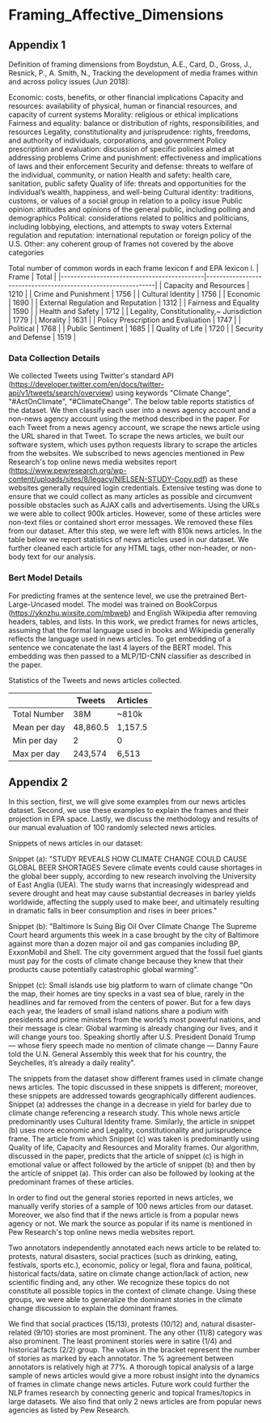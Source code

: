 # Framing_Affective_Dimensions

## Appendix 1

Definition of framing dimensions from Boydstun, A.E., Card, D., Gross, J., Resnick, P., A. Smith, N.,
Tracking the development of media frames within and across policy issues (Jun 2018):

Economic: costs, benefits, or other financial implications
Capacity and resources: availability of physical, human
or financial resources, and capacity of current systems
Morality: religious or ethical implications
Fairness and equality: balance or distribution of rights,
responsibilities, and resources
Legality, constitutionality and jurisprudence: rights,
freedoms, and authority of individuals, corporations, and
government
Policy prescription and evaluation: discussion of specific
policies aimed at addressing problems
Crime and punishment: effectiveness and implications of
laws and their enforcement
Security and defense: threats to welfare of the individual,
community, or nation
Health and safety: health care, sanitation, public safety
Quality of life: threats and opportunities for the individual’s wealth, happiness, and well-being
Cultural identity: traditions, customs, or values of a social
group in relation to a policy issue
Public opinion: attitudes and opinions of the general public, including polling and demographics
Political: considerations related to politics and politicians,
including lobbying, elections, and attempts to sway voters
External regulation and reputation: international reputation or foreign policy of the U.S.
Other: any coherent group of frames not covered by the
above categories



Total number of common words in each frame lexicon f and EPA lexicon l. 
| Frame                                      | Total                                                        |
|--------------------------------------------|--------------------------------------------------------------|
| Capacity and Resources                     | 1210                                                         |
| Crime and Punishment                       | 1756                                                         |
| Cultural Identity                          | 1756                                                         |
| Economic                                   | 1690                                                         |
| External Regulation and Reputation         | 1312                                                         |
| Fairness and Equality                      | 1590                                                         |
| Health and Safety                          | 1712                                                         |
| Legality, Constitutionality,~ Jurisdiction | 1779                                                         |
| Morality                                   | 1631                                                         |
| Policy Prescription and Evaluation         | 1747                                                         |
| Political                                  | 1768                                                         |
| Public Sentiment                           | 1685                                                         |
| Quality of Life                            | 1720                                                         |
| Security and Defense                       | 1519                                                         |



### Data Collection Details
We collected Tweets using Twitter's standard API (https://developer.twitter.com/en/docs/twitter-api/v1/tweets/search/overview) using keywords "Climate Change", "\#ActOnClimate", "\#ClimateChange". The below table reports statistics of the dataset. We then classify each user into a news agency account and a non-news agency account using the method described in the paper. For each Tweet from a news agency account, we scrape the news article using the URL shared in that Tweet. To scrape the news articles, we built our software system, which uses python requests library to scrape the articles from the websites. We subscribed to news agencies mentioned in Pew Research's top online news media websites report (https://www.pewresearch.org/wp-content/uploads/sites/8/legacy/NIELSEN-STUDY-Copy.pdf) as these websites generally required login credentials. Extensive testing was done to ensure that we could collect as many articles as possible and circumvent possible obstacles such as AJAX calls and advertisements. Using the URLs we were able to collect 900k articles. However, some of these articles were non-text files or contained short error messages. We removed these files from our dataset. After this step, we were left with 810k news articles. In the table below we report statistics of news articles used in our dataset. We further cleaned each article for any HTML tags, other non-header, or non-body text for our analysis.

### Bert Model Details
For predicting frames at the sentence level, we use the pretrained Bert-Large-Uncased model. The model was trained on BookCorpus (https://yknzhu.wixsite.com/mbweb) and English Wikipedia after removing headers, tables, and lists. In this work, we predict frames for news articles, assuming that the formal language used in books and Wikipedia generally reflects the language used in news articles. To get embedding of a sentence we concatenate the last 4 layers of the BERT model. This embedding was then passed to a MLP/1D-CNN classifier as described in the paper.

Statistics of the Tweets and news articles collected.

|              | Tweets                              | Articles                               |
|--------------|-------------------------------------|----------------------------------------|
| Total Number | 38M                                 |  ~810k                                 |
| Mean per day | 48,860.5                            | 1,157.5                                |
| Min per day  | 2                                   | 0                                      |
| Max per day  | 243,574                             | 6,513                                  |


## Appendix 2



In this section, first, we will give some examples from our news articles dataset. Second, we use these examples to explain the frames and their projection in EPA space. Lastly, we discuss the methodology and results of our manual evaluation of 100 randomly selected news articles.

Snippets of news articles in our dataset:

Snippet (a):
"STUDY REVEALS HOW CLIMATE CHANGE COULD CAUSE GLOBAL BEER SHORTAGES
Severe climate events could cause shortages in the global beer supply, according to new research involving the University of East Anglia (UEA).
The study warns that increasingly widespread and severe drought and heat may cause substantial decreases in barley yields worldwide, affecting the supply used to make beer, and ultimately resulting in dramatic falls in beer consumption and rises in beer prices."

Snippet (b):
"Baltimore Is Suing Big Oil Over Climate Change
The Supreme Court heard arguments this week in a case brought by the city of Baltimore against more than a dozen major oil and gas companies including BP, ExxonMobil and Shell. The city government argued that the fossil fuel giants must pay for the costs of climate change because they knew that their products cause potentially catastrophic global warming".

Snippet (c):
Small islands use big platform to warn of climate change
"On the map, their homes are tiny specks in a vast sea of blue, rarely in the headlines and far removed from the centers of power. But for a few days each year, the leaders of small island nations share a podium with presidents and prime ministers from the world’s most powerful nations, and their message is clear: Global warming is already changing our lives, and it will change yours too. Speaking shortly after U.S. President Donald Trump — whose fiery speech made no mention of climate change — Danny Faure told the U.N. General Assembly this week that for his country, the Seychelles, it’s already a daily reality".

The snippets from the dataset show different frames used in climate change news articles. The topic discussed in these snippets is different; moreover, these snippets are addressed towards geographically different audiences. Snippet (a) addresses the change in a decrease in yield for barley due to climate change referencing a research study. This whole news article predominantly uses Cultural Identity frame. Similarly, the article in snippet (b) uses more economic and Legality, constitutionality and jurisprudence frame. The article from which Snippet (c) was taken is predominantly using Quality of life, Capacity and Resources and Morality frames. Our algorithm, discussed in the paper, predicts that the article of snippet (c) is high in emotional value or affect followed by the article of snippet (b) and then by the article of snippet (a). This order can also be followed by looking at the predominant frames of these articles.


In order to find out the general stories reported in news articles, we manually verify stories of a sample of 100 news articles from our dataset. Moreover, we also find that if the news article is from a popular news agency or not. We mark the source as popular if its name is mentioned in Pew Research's top online news media websites report. 

Two annotators independently annotated each news article to be related to: protests, natural disasters, social practices (such as drinking, eating, festivals, sports etc.), economic, policy or legal, flora and fauna, political, historical facts/data, satire on climate change action/lack of action, new scientific finding and, any other. We recognize these topics do not constitute all possible topics in the context of climate change. Using these groups, we were able to generalize the dominant stories in the climate change discussion to explain the dominant frames.

We find that social practices (15/13), protests (10/12) and, natural disaster-related (9/10) stories are most prominent. The any other  (11/8) category was also prominent. The least prominent stories were in satire (1/4) and historical facts (2/2) group. The values in the bracket represent the number of stories as marked by each annotator. The % agreement between annotators is relatively high at 77%. A thorough topical analysis of a large sample of news articles would give a more robust insight into the dynamics of frames in climate change news articles. Future work could further the NLP frames research by connecting generic and topical frames/topics in large datasets. We also find that only 2 news articles are from popular news agencies as listed by Pew Research.


